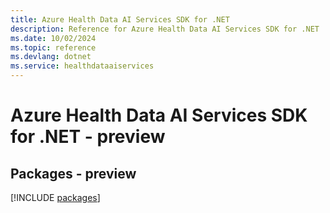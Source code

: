```yaml
---
title: Azure Health Data AI Services SDK for .NET
description: Reference for Azure Health Data AI Services SDK for .NET
ms.date: 10/02/2024
ms.topic: reference
ms.devlang: dotnet
ms.service: healthdataaiservices
---
```

# Azure Health Data AI Services SDK for .NET - preview
## Packages - preview
[!INCLUDE [packages](health-data-ai-services-index.md)]